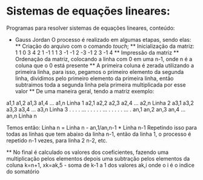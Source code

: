 # Sistemas de equações lineares:
Programas para resolver sistemas de equações lineares, conteúdo:

* Gauss Jordan
O processo é realizado em algumas etapas, sendo elas:
 ** Criação do arquivo com o comando _touch_;
 ** Inicialização da matriz:
 1  1  0  3  4
 2  1 -1  1  1
 3 -1 -1  2 -3
-1  2  3 -1  4
 ** Impressão da matriz
 ** Ordenação da matriz, colocando a linha com 0 em uma n-1, onde n é a coluna que o 0 está presente
 ** A primeira coluna é zerada utilizando a primeira linha, para isso, pegamos o primeiro elemento da segunda linha, dividimos pelo primeiro elemento da primeira linha, então subtraimos toda a segunda linha pela primeira multiplicada por esse valor
 ** De uma maneira geral, tendo a matriz exemplo:
 
 a1,1 a1,2 a1,3 a1,4 ... a1,n Linha 1
 a2,1 a2,2 a2,3 a2,4 ... a2,n Linha 2
 a3,1 a3,2 a3,3 a3,4 ... a3,n Linha 3
 .   .   .   .   ... .
 .   .   .   .   ... .
 .   .   .   .   ... .
 an,1 an,2 an,3 an,4 ... an,n Linha n
 
 Temos então:
 Linha n = Linha n - an,1/an,n-1 * Linha n-1
 Repetindo isso para todas as linhas que tem abaixo da linha n-1, então da linha 1, o processo é repetido n-1 vezes, para linha 2 n-2, etc.
 
 ** No final é calculado os valores dos coeficientes, fazendo uma multiplicação pelos elementos depois uma subtração pelos elementos da coluna k=n+1,
 xk=ak,5 - soma de k-1 a 1 dos valores ak,i     onde o i é o indice do somatório
 
 
